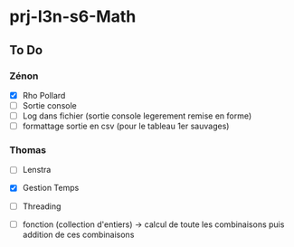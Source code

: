 # prj-l3n-s6-Math

## To Do
### Zénon
- [x] Rho Pollard
- [ ] Sortie console
- [ ] Log dans fichier (sortie console legerement remise en forme)
- [ ] formattage sortie en csv (pour le tableau 1er sauvages)
### Thomas
- [ ] Lenstra
- [x] Gestion Temps
- [ ] Threading
- [ ] fonction (collection d'entiers) -> calcul de toute les combinaisons puis addition de ces combinaisons

